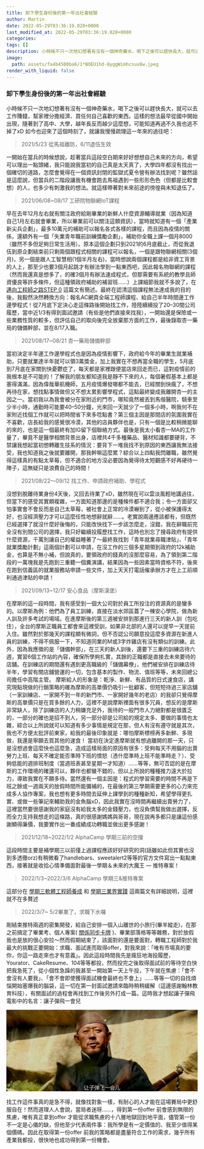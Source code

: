 ```yaml
---
title: 卸下學生身份後的第一年出社會經驗
author: Martin
date: 2022-05-29T03:36:19.028+0000
last_modified_at: 2022-05-29T03:36:19.028+0000
categories: 
tags: []
description: 小時候不只一次地幻想著有沒有一個神奇藥水，喝下之後可以趕快長大，就可以去工作賺錢，幫家裡分擔經濟、買任何自己喜歡的東西。這樣的想法最早從國中開始出現，隨著到了高中、大學，越年長反而越少這麼想，可能知道再過不久我也逃不掉了xD…
image:
  path: assets/fa4b4500ba6/1*BOEU1hd-8yggWimhcsux8w.jpeg
render_with_liquid: false
---
```


### 卸下學生身份後的第一年出社會經驗

小時候不只一次地幻想著有沒有一個神奇藥水，喝下之後可以趕快長大，就可以去工作賺錢，幫家裡分擔經濟、買任何自己喜歡的東西。這樣的想法最早從國中開始出現，隨著到了高中、大學，越年長反而越少這麼想，可能知道再過不久我也逃不掉了xD 如今也迎來了這個時刻了，就讓我慢慢疏理這一年來的過往吧：


> 2021/5/23 從馬祖離防，6/11退伍生效 





一開始在當兵的時候想說，趁著當兵這段空白期來好好想想自己未來的方向，希望可以理出一點頭緒，我只能說我當初的自己真是太天真了，大學四年都沒有找出一個確切的道路，怎麼會覺得在一個資訊封閉的監獄式夏令營有辦法找到呢？雖然話是這麼說，但當兵的二階段讓我有機會跑去馬祖遇到一些形形色色（但都是比較會想）的人，也多少有刺激我的想法。就這樣帶著對未來前途的徬徨與未知退伍了。


> 2021/06/08~08/17 工研院物聯網IoT課程 





早在去年12月左右就有關注政府給剛畢業的新鮮人什麼資源輔導就業（因為知道自己1月左右就會畢業，所以畢業前可以關注這類資訊），當時就知道有一個「產業新尖兵企劃」，最多10萬元的補助可以報名各式各樣的課程，而且因為疫情的關係，還額外有一個「失業青年職前訓練獎勵企劃」，補助你全職上課一個月8000（雖然不多但足夠日常生活用）。原本這個企劃只到2021的6月底截止，而從我退伍到原企劃結束前只剩兩個跟程式相關的課程可以報名，一個是跟物聯網相關\(3個月\)，另一個是跟人工智慧相\(1個半月左右\)，當時想說兩個課程都是給非資工背景的人上，那至少也要3個月起跳才有辦法學到一點東西吧，因此報名物聯網的課程（然而我還真是想多了，的確3個月有辦法速成程式，但那需要有系統的教學且師資優良等許多條件，但這種領政府補助的補習班……）上課細節我就不多說了，在 [邁向工程師之路STEP 0](../86fc26290c38/) 這篇文有簡述。最終在認清這個課程無法達成我的目的後，我毅然決然轉換方向：報名AC網頁全端工程師課程、給自己半年時間邊工作邊學程式！從7月底下定決心走這條路後開始找工作，陸陸續續投了20–30間公司履歷，當中近1/3有得到面試邀請（有些是他們直接來找我），一開始還是保險或一些業務性質的較多，但評估自己的取向後完全放棄那方面的工作，最後錄取杏一藥局的儲備幹部，並在8/17入職。


> 2021/08/17~08/21 杏一藥局儲備幹部 





當初決定半年邊工作邊學程式也是因為疫情影響下，政府給今年的畢業生就業補助，只要就業達半年就可以領3萬獎金，加上我實在不想再當全職的學生，5月底到7月底在家關到快憂鬱症了，每天都是家裡跟便當店來回走而已，這對疫情前的我根本是不可能的！了解我的朋友都知道我是靜不下來的人，每個暑假基本上都是塞得滿滿，因為偉哉華航機師，五月疫情爆發哪都不能去，已經關到快瘋了，不想再待在家，想找點事情做但又不想太累影響學程式，這點最終變成我離開杏一的主因之一。當初我以為我會被分在家附近的門市，哪知竟然被丟到馬偕醫院，騎車至少半小時，通勤時可能要40–50分鐘，光來回一天就少了一個多小時，啊我何不在家附近找個工作就可以把時間省下來多唸點書？第三個主因是那間店的氛圍我實在不喜歡，店長給我的感覺很冷漠，其他的店員夥伴也是，只有一個是比較稍微能聊的來的，也是這一個最終有加IG留下個聯絡方式。最後是我太小看杏一MA的工作量了，畢竟不是醫學相關背景出身，店裡共4千多種藥品、醫材知識都要硬背，不禁讓我想起當初想轉離生技系的情況：要背下一堆我找不到原因的東西讓我無法接受，我也知道我之後就要離開，那我幹嘛這麼累？綜合以上四點我閃離職，雖然覺得這樣真的有點太草莓，但不適合的地方沒必要因為覺得待太短觀感不好再硬待一陣子，這無疑只是浪費自己的時間！


> 2021/08/22～09/12 找工作、申請政府補助、學程式 





沒想到脫離待業身份4天後，又回去待業了xD，雖然現在可以雲淡風輕地講過往，但當下的感受其實頗複雜，一方面知道那邊的是種條件都不適合我；令一方面卻又怕事實會不會反而是自己太草莓，被社會上正常的冷漠嚇到了，從小被保護得太好，也沒經濟壓力才可以這麼任性地想辭就辭……。老實說兩邊應該都有，但既然已經選擇了就沒什麼好後悔的，只能改快找下一步該怎麼走，沒錯，我在辭職前完全沒有別間公司的選擇，我只好繼續投履歷找工作，這時也別忘了搜尋政府有提供什麼資源，千萬別讓自己的權益睡著了～最終我找到「青年就業尋職津貼」、「青年就業獎勵計劃」這兩個計劃可以申請，在沒工作的三個多星期領到政府的12k補助金，也算是不無小補，但說真的，要領政府的錢真的沒那麼容易，為了領到第二階段的一萬塊我是先跑到三重聽一個糞演講，結果因為一些因素當時資格不符，後來在跑到信義區的就業服務站申請一些文件，加上天天打電話催承辦方才在上工前順利通過津貼的申請！


> 2021/09/13~12/17 安心食品（摩斯漢堡） 





在摩斯的這一段時間，我有感受到一個大公司對於員工所投注的資源真的是蠻多的。以摩斯為例：他們為了員工訓練，直接在淡水郊區蓋了一棟安心學院，做為新人訓及許多考試的場域。在進摩斯後的第三週被安排到那進行三天的新人訓（包吃住），全台的摩斯正職員工都會來這裡受訓，如果非北部的人還可以提早一天提前入住。雖然對於那幾天的課程頗有微詞，但不否認公司願意投這麼多資源在新進人員的訓練，不得不佩服一下，不知道同業的M或3字炸雞店有沒有類似的訓練。此外，因為我應徵的是「儲備幹部」，在三天的新人訓後，還要下三重的訓練店待六週，實習6個工作站的內容，確保所學夠扎實，其餘的正職都是直接去未來要待的店舖。在訓練店的期間還有遇到更高職級的「儲備幕僚」，他們被安排在訓練店待半年，學習有關店舖營運的一切，包含基本的製作、物流、值班等等，未來回總公司擔任中高階主管。
摩斯給人的形象是：乾淨、新鮮、有品質的日式速食店，講究現點現做的行銷策略的確為摩斯的高單價仍吸引一批顧客，但短短待過三家店舖（一家訓練店、一家開不到一年的新門市、一家開好幾年的老店）的我卻只覺得摩斯的高單價只是在買多餘的人力，這裡不是說摩斯裡面有很多冗員，想反的是摩斯非常缺人，除了訓練店的人力稍嫌充足外，我待的一般門市人力絕對都是很匱乏的，一部分的確也是招不到人，另一部分卻是公司給的規定太多、要做的事情也太雜，綜合以上所說就可以知道有多少事情是規定在那，但人有沒有遵守就是其次，我也不方便太批評前東家，給我的最後印象就是：哪怕摩斯標榜再多新鮮、多現做，我還是寧願去買其他的速食！
當初在決定進摩斯就有想過離開的那一天，只是沒想過會這麼快也這麼急，造成這樣局面的原因有很多：受夠每天不用腦的出賣勞力上班、每天不確定能否準時下班的憤怒（憑什麼準時上班不能準時走？）、受夠低能的週排班制度（當週班表甚至星期一才知道）……等等，無可否認的是在摩斯的工作環境的確還可以，夥伴也都蠻不錯的，但以上所說的種種推力遠大於拉力，導致我實在不願多待。當然還有一個主因是：程式的學習需要的時間不再是下班之餘或一週兩天的放假時間所能彌補的，在最後的第三學期需要更多的心力來完成多人協作專案，我也想有更多時間去延伸上課學到的種種新知，希望學得更扎實、或做一些筆記來輔助我的金魚腦xD，因此我實在沒時間再繼續出賣勞力了，這裡當然要很感謝我的家庭沒有給我太多的金錢壓力，也沒負債幫我做出選擇，反而全力支持我想走的這條路，真的很感謝媽媽與哥哥，現在說再多都只是讓這份感謝顯得廉價，我要實作出一番成績成功轉職並做出更多感謝！


> 2021/12/18~2022/1/2 AlphaCamp 學期三前的空擋 





這段時間主要是補學期三以前僅上過課程應該好好研究的洞\(話雖如此但其實也沒到多透徹orz\)有稍微看了handlebars、sweetalert2等等的官方文件寫出一點點東西，接著就是收拾心情準備面對最後一學期＆未來的大魔王 — 推特專案！


> 2022/1/3~2022/3/6 AlphaCamp 學期三&推特專案 





這部分在 [學期三軟體工程師養成](https://medium.com/@martin87713/學期３-軟體工程師養成-4f280caa1b32?source=your_stories_page----------------------------------------) 和 [學期三業界實踐](https://medium.com/@martin87713/學期３-業界實踐-simple-twitter-專案-e0fd671fe8f3?source=your_stories_page----------------------------------------) 這兩篇文有詳細說明，這裡就不在多贅述


> 2022/3/7~ 5/2畢業了，求職下水囉 





剛結束推特兩週的密集開發，給自己安排一個入山離世的小旅行\(畢羊縱走\)，在那之前搞定了畢業考、個人專案\( [關係同步卡牌](https://github.com/martinchiu/a-couple-of-minutes) \)、畢業部落格等等雜務，對於放假我也是放的很心安拉～然而假期結束了，該面對的還是要面對，轉職工程師對於我最大的挑戰正要開始：求職、面試進而取得offer，對我來說：「唯有市場真的要你，你這一路走來也才有意義」。因此這段時間我先是瘋狂地海投履歷，Yourator、CakeResume、104等等都投，然而投完之後取得面試前的等待空白快把我急死了，從小個性急躁的我甚至一開始第一天上午投，下午就在焦慮：「會不會沒有人要我」、「會不會即使獲得面試機會最終也不會上」……等等一切的自找煩惱開始塞爆我的腦袋，這一切在第一封面試邀請來臨時稍稍緩解（這邊感謝翰林教育科技），有關面試的過程會再找到工作後另外打成一篇。這時我才想起讓子彈飛電影中的名言：讓子彈飛一會兒


![](/assets/fa4b4500ba6/1*BOEU1hd-8yggWimhcsux8w.jpeg)


找工作這件事真的是急不得，就像找對象一樣，有耐心的人才能在這場賽局中更舒服自在！然而道理人人會說，當局者迷呀……，得到第一份offer 前會感到無限的焦慮，唯有真正拿到offer 才能從求職焦慮的十八層地獄回到地平面，儘管第一份不一定是心儀的缺，但他至少代表兩件事：我所學是有一定價值的、我至少值得某個價碼。因此在取得第一份offer 前我的策略都是盡量符合工作的需求，幾乎所有產業我都投，很快地也成功得到第一份機會。




